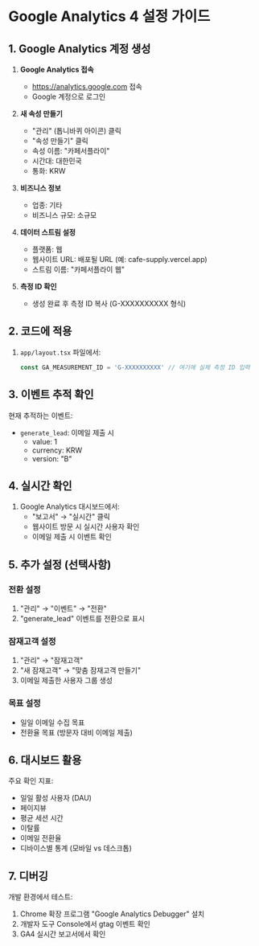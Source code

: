 # Google Analytics 4 설정 가이드

## 1. Google Analytics 계정 생성

1. **Google Analytics 접속**
   - https://analytics.google.com 접속
   - Google 계정으로 로그인

2. **새 속성 만들기**
   - "관리" (톱니바퀴 아이콘) 클릭
   - "속성 만들기" 클릭
   - 속성 이름: "카페서플라이"
   - 시간대: 대한민국
   - 통화: KRW

3. **비즈니스 정보**
   - 업종: 기타
   - 비즈니스 규모: 소규모

4. **데이터 스트림 설정**
   - 플랫폼: 웹
   - 웹사이트 URL: 배포될 URL (예: cafe-supply.vercel.app)
   - 스트림 이름: "카페서플라이 웹"

5. **측정 ID 확인**
   - 생성 완료 후 측정 ID 복사 (G-XXXXXXXXXX 형식)

## 2. 코드에 적용

1. `app/layout.tsx` 파일에서:
   ```typescript
   const GA_MEASUREMENT_ID = 'G-XXXXXXXXXX' // 여기에 실제 측정 ID 입력
   ```

## 3. 이벤트 추적 확인

현재 추적하는 이벤트:
- `generate_lead`: 이메일 제출 시
  - value: 1
  - currency: KRW
  - version: "B"

## 4. 실시간 확인

1. Google Analytics 대시보드에서:
   - "보고서" → "실시간" 클릭
   - 웹사이트 방문 시 실시간 사용자 확인
   - 이메일 제출 시 이벤트 확인

## 5. 추가 설정 (선택사항)

### 전환 설정
1. "관리" → "이벤트" → "전환"
2. "generate_lead" 이벤트를 전환으로 표시

### 잠재고객 설정
1. "관리" → "잠재고객"
2. "새 잠재고객" → "맞춤 잠재고객 만들기"
3. 이메일 제출한 사용자 그룹 생성

### 목표 설정
- 일일 이메일 수집 목표
- 전환율 목표 (방문자 대비 이메일 제출)

## 6. 대시보드 활용

주요 확인 지표:
- 일일 활성 사용자 (DAU)
- 페이지뷰
- 평균 세션 시간
- 이탈률
- 이메일 전환율
- 디바이스별 통계 (모바일 vs 데스크톱)

## 7. 디버깅

개발 환경에서 테스트:
1. Chrome 확장 프로그램 "Google Analytics Debugger" 설치
2. 개발자 도구 Console에서 gtag 이벤트 확인
3. GA4 실시간 보고서에서 확인